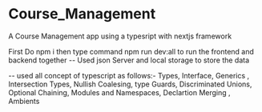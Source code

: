 # Course_Management
A Course Management app using a typesript with nextjs framework

First Do npm i 
then type command npm run dev:all to run the frontend and backend together
-- Used json Server and local storage to store the data 

-- used all concept of typescript as follows:-
Types, Interface, Generics , Intersection Types, Nullish Coalesing, type Guards, Discriminated Unions, Optional Chaining, Modules and Namespaces, Declartion Merging , Ambients
